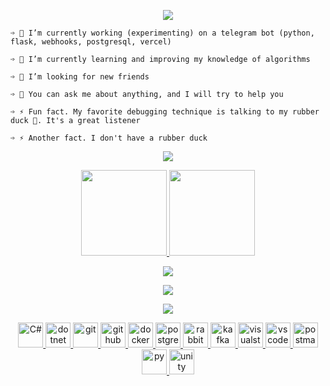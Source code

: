 <p align="center">
  <a href="https://git.io/typing-svg">
    <img src="https://readme-typing-svg.herokuapp.com?font=Fira+Code&duration=2000&color=4C8EDA&pause=1000&center=true&vCenter=true&width=435&lines=Hello+World!;I'm+Sergei;.NET%2FC%23+Software+Developer" /></a>
</p>

    ➩ 🔭 I’m currently working (experimenting) on a telegram bot (python, flask, webhooks, postgresql, vercel)
    
    ➩ 🌱 I’m currently learning and improving my knowledge of algorithms

    ➩ 🤝 I’m looking for new friends

    ➩ 💬 You can ask me about anything, and I will try to help you

    ➩ ⚡ Fun fact. My favorite debugging technique is talking to my rubber duck 🦆. It's a great listener
    
    ➩ ⚡ Another fact. I don't have a rubber duck

<p align="center">
  <a href="https://git.io/typing-svg">
    <img src="https://readme-typing-svg.herokuapp.com?font=Fira+Code&pause=1000&&color=4C8EDA&center=true&vCenter=true&width=435&lines=This+is+my+humble+statistic+%f0%9f%9b%b8" /></a>
</p> 
<p align="center">
  <a href="https://github.com/anuraghazra/github-readme-stats">
    <img height="137px" src="https://github-readme-stats-8b3zp55oq-grozoff.vercel.app/api?username=Grozoff&hide=contribs&text_bold=false&count_private=true&card_width=400px&hide_title=true&show_icons=true&theme=github_dark&custom_title=Stats"/>
    <img height="137px" src="https://github-readme-stats-8b3zp55oq-grozoff.vercel.app/api/top-langs/?username=Grozoff&hide_title=true&count_private=true&card_width=335px&layout=compact&show_icons=true&theme=github_dark"/>
  </a>
</p>
<p align="center">
  <a href="https://git.io/typing-svg">
    <img src="https://readme-typing-svg.herokuapp.com?font=Fira+Code&pause=1000&color=4C8EDA&center=true&vCenter=true&width=435&lines=My+Leetcode+%F0%9F%98%85%EF%B8%8F" /></a>
</p>
<p align="center">
  <a href="https://leetcode.com/grozoff">
    <img src="https://leetcard.jacoblin.cool/grozoff?theme=dark&font=Roboto%20Slab&border=2&radius=5" /></a>
</p>
<p align="center">
  <a href="https://git.io/typing-svg">
    <img src="https://readme-typing-svg.herokuapp.com?font=Fira+Code&pause=1000&color=4C8EDA&center=true&vCenter=true&width=435&lines=And+My+Tools+%F0%9F%9B%A0%EF%B8%8F" /></a>
</p>
<p align="center">
  <a href="https://learn.microsoft.com/en-us/dotnet/csharp/" target="_blank"> <img src="https://skillicons.dev/icons?i=cs" alt="C#" width="40" height="40"/> </a> 
  <a href="https://dotnet.microsoft.com/en-us/" target="_blank"> <img src="https://skillicons.dev/icons?i=dotnet" alt="dotnet" width="40" height="40"/> </a> 
  <a href="https://git-scm.com/" target="_blank"> <img src="https://skillicons.dev/icons?i=git" alt="git" width="40" height="40"/> </a> 
  <a href="https://www.github.com/Grozoff" target="_blank"> <img src="https://skillicons.dev/icons?i=github" alt="github" width="40" height="40"/> </a> 
  <a href="https://www.docker.com/" target="_blank"> <img src="https://skillicons.dev/icons?i=docker" alt="docker" width="40" height="40"/> </a> 
  <a href="https://www.postgresql.org/" target="_blank"> <img src="https://skillicons.dev/icons?i=postgres" alt="postgres" width="40" height="40"/> </a> 
  <a href="https://www.rabbitmq.com/" target="_blank"> <img src="https://skillicons.dev/icons?i=rabbitmq" alt="rabbitmq" width="40" height="40"/> </a> 
  <a href="https://kafka.apache.org/" target="_blank"> <img src="https://skillicons.dev/icons?i=kafka" alt="kafka" width="40" height="40"/> </a> 
  <a href="https://visualstudio.microsoft.com/" target="_blank"> <img src="https://skillicons.dev/icons?i=visualstudio" alt="visualstudio" width="40" height="40"/> </a> 
  <a href="https://code.visualstudio.com/" target="_blank"> <img src="https://skillicons.dev/icons?i=vscode" alt="vscode" width="40" height="40"/> </a> 
  <a href="https://postman.com" target="_blank" rel="noreferrer"> <img src="https://skillicons.dev/icons?i=postman" alt="postman" width="40" height="40"/> </a>
  <a href="https://www.python.org/" target="_blank"> <img src="https://skillicons.dev/icons?i=py" alt="py" width="40" height="40"/> </a> 
  <a href="https://unity.com/" target="_blank"> <img src="https://skillicons.dev/icons?i=unity" alt="unity" width="40" height="40"/> </a> 
</p>
